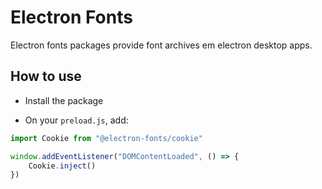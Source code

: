 # Electron Fonts

Electron fonts packages provide font archives em electron desktop apps.

## How to use

* Install the package

* On your `preload.js`, add:

```ts
import Cookie from "@electron-fonts/cookie"

window.addEventListener("DOMContentLoaded", () => {
    Cookie.inject()
})
```